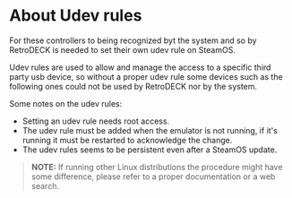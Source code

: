 # About Udev rules

For these controllers to being recognized byt the system and so by RetroDECK is needed to set their own udev rule on SteamOS.

Udev rules are used to allow and manage the access to a specific third party usb device, so without a proper udev rule some devices such as the following ones could not be used by RetroDECK nor by the system.

Some notes on the udev rules:
- Setting an udev rule needs root access.
- The udev rule must be added when the emulator is not running, if it's running it must be restarted to acknowledge the change.
- The udev rules seems to be persistent even after a SteamOS update.

> **NOTE:** If running other Linux distributions the procedure might have some difference, please refer to a proper documentation or a web search.
